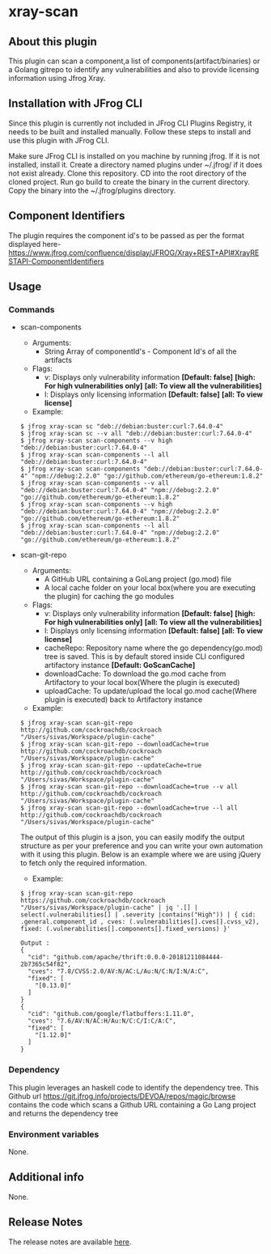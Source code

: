 # xray-scan

## About this plugin
This plugin can scan a component,a list of components(artifact/binaries) or a Golang gitrepo to identify any vulnerabilities and also to provide licensing information using Jfrog Xray.

## Installation with JFrog CLI
Since this plugin is currently not included in JFrog CLI Plugins Registry, it needs to be built and installed manually. Follow these steps to install and use this plugin with JFrog CLI.

Make sure JFrog CLI is installed on you machine by running jfrog. If it is not installed, install it.
Create a directory named plugins under ~/.jfrog/ if it does not exist already.
Clone this repository.
CD into the root directory of the cloned project.
Run go build to create the binary in the current directory.
Copy the binary into the ~/.jfrog/plugins directory.


## Component Identifiers
The plugin requires the component id's to be passed as per the format displayed  here- https://www.jfrog.com/confluence/display/JFROG/Xray+REST+API#XrayRESTAPI-ComponentIdentifiers



## Usage
### Commands
* scan-components
    - Arguments:
        - String Array of componentId's - Component Id's of all the artifacts
    - Flags:
        - v: Displays only vulnerability information **[Default: false]** **[high: For high vulnerabilities only]** **[all: To view all the vulnerabilities]**
        - l: Displays only licensing information **[Default: false]** **[all: To view license]**
    - Example:
    ```
  $ jfrog xray-scan sc "deb://debian:buster:curl:7.64.0-4"
  $ jfrog xray-scan sc --v all "deb://debian:buster:curl:7.64.0-4"
  $ jfrog xray-scan scan-components --v high "deb://debian:buster:curl:7.64.0-4"
  $ jfrog xray-scan scan-components --l all "deb://debian:buster:curl:7.64.0-4"
  $ jfrog xray-scan scan-components "deb://debian:buster:curl:7.64.0-4" "npm://debug:2.2.0" "go://github.com/ethereum/go-ethereum:1.8.2"
  $ jfrog xray-scan scan-components --v all "deb://debian:buster:curl:7.64.0-4" "npm://debug:2.2.0" "go://github.com/ethereum/go-ethereum:1.8.2"
  $ jfrog xray-scan scan-components --v high "deb://debian:buster:curl:7.64.0-4" "npm://debug:2.2.0" "go://github.com/ethereum/go-ethereum:1.8.2"
  $ jfrog xray-scan scan-components --l all "deb://debian:buster:curl:7.64.0-4" "npm://debug:2.2.0" "go://github.com/ethereum/go-ethereum:1.8.2"
  ```
  
 * scan-git-repo
     - Arguments:
         - A GitHub URL containing a GoLang project (go.mod) file
         - A local cache folder on your local box(where you are executing the plugin) for caching the go modules
     - Flags:
         - v: Displays only vulnerability information **[Default: false]** **[high: For high vulnerabilities only]** **[all: To view all the vulnerabilities]**
         - l: Displays only licensing information **[Default: false]** **[all: To view license]**
         - cacheRepo: Repository name where the go dependency(go.mod) tree is saved. This is by default stored inside CLI configured artifactory instance  **[Default: GoScanCache]**
         - downloadCache: To download the go.mod cache from Artifactory to your local box(Where the plugin is executed)
         - uploadCache:  To update/upload the local go.mod cache(Where plugin is executed) back to Artifactory instance
     - Example:
     ```
   $ jfrog xray-scan scan-git-repo http://github.com/cockroachdb/cockroach "/Users/sivas/Workspace/plugin-cache"
   $ jfrog xray-scan scan-git-repo --downloadCache=true  http://github.com/cockroachdb/cockroach "/Users/sivas/Workspace/plugin-cache"
   $ jfrog xray-scan scan-git-repo --updateCache=true  http://github.com/cockroachdb/cockroach "/Users/sivas/Workspace/plugin-cache"
   $ jfrog xray-scan scan-git-repo --downloadCache=true --v all http://github.com/cockroachdb/cockroach "/Users/sivas/Workspace/plugin-cache"
   $ jfrog xray-scan scan-git-repo --downloadCache=true --l all http://github.com/cockroachdb/cockroach "/Users/sivas/Workspace/plugin-cache"
   ```
   The output of this plugin is a json, you can easily modify the output structure as per your preference and you can write your own automation with it using this plugin. Below is an example where we are using jQuery to fetch only the required information.
     - Example: 
   ```
   $ jfrog xray-scan scan-git-repo https://github.com/cockroachdb/cockroach "/Users/sivas/Workspace/plugin-cache" | jq '.[] | select(.vulnerabilities[] | .severity |contains("High")) | { cid: .general.component_id , cves: (.vulnerabilities[].cves[].cvss_v2), fixed: (.vulnerabilities[].components[].fixed_versions) }'
   
   Output :
   {
     "cid": "github.com/apache/thrift:0.0.0-20181211084444-2b7365c54f82",
     "cves": "7.8/CVSS:2.0/AV:N/AC:L/Au:N/C:N/I:N/A:C",
     "fixed": [
       "[0.13.0]"
     ]
   }
   {
     "cid": "github.com/google/flatbuffers:1.11.0",
     "cves": "7.6/AV:N/AC:H/Au:N/C:C/I:C/A:C",
     "fixed": [
       "[1.12.0]"
     ]
   }

   ```
### Dependency
   This plugin leverages an haskell code to identify the dependency tree. This Github url
   https://git.jfrog.info/projects/DEVOA/repos/magic/browse contains the code which scans a Github URL containing a Go Lang project and returns the dependency tree

### Environment variables
None.

## Additional info
None.

## Release Notes
The release notes are available [here](RELEASE.md).



